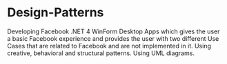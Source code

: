 # Design-Patterns
Developing Facebook .NET 4 WinForm Desktop Apps which gives the user a basic Facebook experience and provides the user with two different Use Cases that are related to Facebook and are not implemented in it. Using creative, behavioral and structural patterns. Using UML diagrams.
